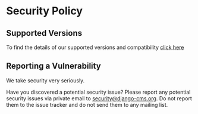# Security Policy

## Supported Versions

To find the details of our supported versions and compatibility [click here](https://docs.django-cms.org/en/latest/#software-version-requirements-and-release-notes)

## Reporting a Vulnerability

We take security very seriously.

Have you discovered a potential security issue? Please report any potential security issues via private email to 
security@django-cms.org. Do not report them to the issue tracker and do not send them to any mailing list.
